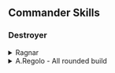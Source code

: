 ## Commander Skills
### Destroyer
<details>
  <summary>Ragnar</summary>
  <img src="/wows/commanderskill/images/ragnar.png">
</details>
<details>
  <summary>A.Regolo - All rounded build</summary>
  <img src="/wows/commanderskill/images/regolo-allarounded.png">
</details>
